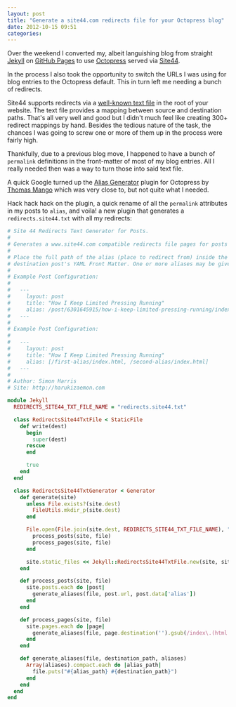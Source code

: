 ```yaml
---
layout: post
title: "Generate a site44.com redirects file for your Octopress blog"
date: 2012-10-15 09:51
categories:
---
```

Over the weekend I converted my, albeit languishing blog from straight [Jekyll](http://jekyllrb.com) on [GitHub Pages](http://pages.github.com) to use [Octopress](http://octopress.org) served via [Site44](http://www.site44.com).

In the process I also took the opportunity to switch the URLs I was using for blog entries to the Octopress default. This in turn left me needing a bunch of redirects.

Site44 supports redirects via a [well-known text file](http://www.site44.com/advanced) in the root of your website. The text file provides a mapping between source and destination paths. That's all very well and good but I didn't much feel like creating 300+ redirect mappings by hand. Besides the tedious nature of the task, the chances I was going to screw one or more of them up in the process were fairly high.

Thankfully, due to a previous blog move, I happened to have a bunch of `permalink` definitions in the front-matter of most of my blog entries. All I really needed then was a way to turn those into said text file.

A quick Google turned up the [Alias Generator](http://github.com/tsmango/jekyll_alias_generator) plugin for Octopress by [Thomas Mango](http://thomasmango.com) which was very close to, but not quite what I needed.

Hack hack hack on the plugin, a quick rename of all the `permalink` attributes in my posts to `alias`, and voila! a new plugin that generates a `redirects.site44.txt` with all my redirects:

``` ruby
# Site 44 Redirects Text Generator for Posts.
#
# Generates a www.site44.com compatible redirects file pages for posts with aliases set in the YAML Front Matter.
#
# Place the full path of the alias (place to redirect from) inside the
# destination post's YAML Front Matter. One or more aliases may be given.
#
# Example Post Configuration:
#
#   ---
#     layout: post
#     title: "How I Keep Limited Pressing Running"
#     alias: /post/6301645915/how-i-keep-limited-pressing-running/index.html
#   ---
#
# Example Post Configuration:
#
#   ---
#     layout: post
#     title: "How I Keep Limited Pressing Running"
#     alias: [/first-alias/index.html, /second-alias/index.html]
#   ---
#
# Author: Simon Harris
# Site: http://harukizaemon.com

module Jekyll
  REDIRECTS_SITE44_TXT_FILE_NAME = "redirects.site44.txt"

  class RedirectsSite44TxtFile < StaticFile
    def write(dest)
      begin
        super(dest)
      rescue
      end

      true
    end
  end

  class RedirectsSite44TxtGenerator < Generator
    def generate(site)
      unless File.exists?(site.dest)
        FileUtils.mkdir_p(site.dest)
      end

      File.open(File.join(site.dest, REDIRECTS_SITE44_TXT_FILE_NAME), "w") do |file|
        process_posts(site, file)
        process_pages(site, file)
      end

      site.static_files << Jekyll::RedirectsSite44TxtFile.new(site, site.dest, "/", REDIRECTS_SITE44_TXT_FILE_NAME)
    end

    def process_posts(site, file)
      site.posts.each do |post|
        generate_aliases(file, post.url, post.data['alias'])
      end
    end

    def process_pages(site, file)
      site.pages.each do |page|
        generate_aliases(file, page.destination('').gsub(/index\.(html|htm)$/, ''), page.data['alias'])
      end
    end

    def generate_aliases(file, destination_path, aliases)
      Array(aliases).compact.each do |alias_path|
        file.puts("#{alias_path} #{destination_path}")
      end
    end
  end
end
```

